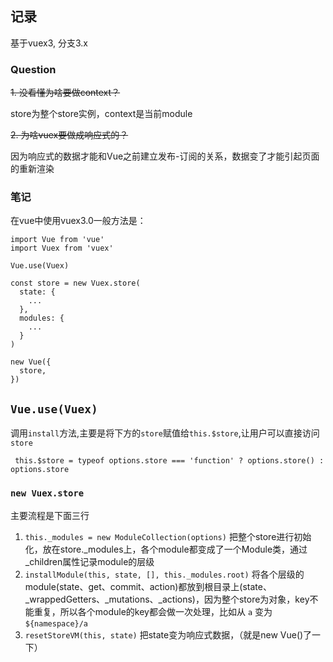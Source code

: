 ## 记录
基于vuex3, 分支3.x

### Question
~~1. 没看懂为啥要做context？~~

store为整个store实例，context是当前module

~~2. 为啥vuex要做成响应式的？~~

因为响应式的数据才能和Vue之前建立发布-订阅的关系，数据变了才能引起页面的重新渲染

### 笔记


在vue中使用vuex3.0一般方法是：
```
import Vue from 'vue'
import Vuex from 'vuex'

Vue.use(Vuex)

const store = new Vuex.store(
  state: {
    ...
  },
  modules: {
    ...
  }
)

new Vue({
  store,
})

```
## `Vue.use(Vuex)`
调用`install`方法,主要是将下方的`store`赋值给`this.$store`,让用户可以直接访问`store`
```
 this.$store = typeof options.store === 'function' ? options.store() : options.store
```
### `new Vuex.store`
主要流程是下面三行
1. `this._modules = new ModuleCollection(options)`
把整个store进行初始化，放在store._modules上，各个module都变成了一个Module类，通过_children属性记录module的层级
2. `installModule(this, state, [], this._modules.root)`
将各个层级的module(state、get、commit、action)都放到根目录上(state、_wrappedGetters、_mutations、_actions)，因为整个store为对象，key不能重复，所以各个module的key都会做一次处理，比如从 `a` 变为`${namespace}/a`
3. `resetStoreVM(this, state)` 
把state变为响应式数据，（就是new Vue()了一下）



